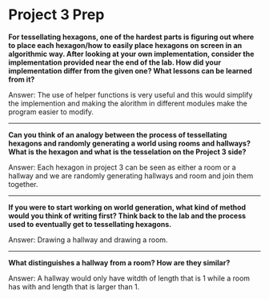 # Project 3 Prep

**For tessellating hexagons, one of the hardest parts is figuring out where to place each hexagon/how to easily place hexagons on screen in an algorithmic way.
After looking at your own implementation, consider the implementation provided near the end of the lab.
How did your implementation differ from the given one? What lessons can be learned from it?**

Answer: The use of helper functions is very useful and this would simplify the implemention and making the alorithm in different modules make the program easier to modify.

-----

**Can you think of an analogy between the process of tessellating hexagons and randomly generating a world using rooms and hallways?
What is the hexagon and what is the tesselation on the Project 3 side?**

Answer: Each hexagon in project 3 can be seen as either a room or a hallway and we are randomly generating hallways and room and join them together.

-----
**If you were to start working on world generation, what kind of method would you think of writing first? 
Think back to the lab and the process used to eventually get to tessellating hexagons.**

Answer: Drawing a hallway and drawing a room.

-----
**What distinguishes a hallway from a room? How are they similar?**

Answer: A hallway would only have witdth of length that is 1 while a room has with and length that is larger than 1.
